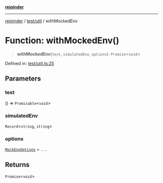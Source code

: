 [**rejoinder**](../../../README.md)

***

[rejoinder](../../../README.md) / [test/util](../README.md) / withMockedEnv

# Function: withMockedEnv()

> **withMockedEnv**(`test`, `simulatedEnv`, `options`): `Promise`\<`void`\>

Defined in: [test/util.ts:25](https://github.com/Xunnamius/rejoinder/blob/da115820e8e078fc8d5f9295b571a8c5d1e5f9e7/test/util.ts#L25)

## Parameters

### test

() => `Promisable`\<`void`\>

### simulatedEnv

`Record`\<`string`, `string`\>

### options

[`MockEnvOptions`](../type-aliases/MockEnvOptions.md) = `...`

## Returns

`Promise`\<`void`\>
